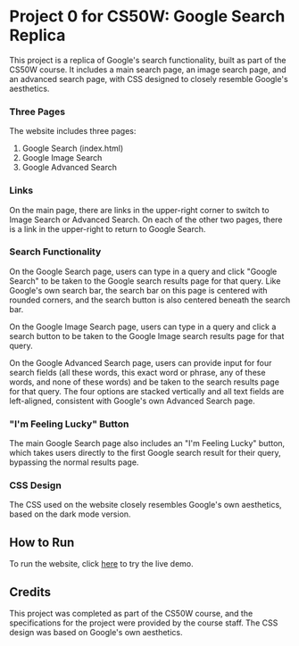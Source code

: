 # Project 0 for CS50W: Google Search Replica

This project is a replica of Google's search functionality, built as part of the CS50W course. It includes a main search page, an image search page, and an advanced search page, with CSS designed to closely resemble Google's aesthetics.

### Three Pages

The website includes three pages: 

1. Google Search (index.html)
2. Google Image Search
3. Google Advanced Search

### Links

On the main page, there are links in the upper-right corner to switch to Image Search or Advanced Search. On each of the other two pages, there is a link in the upper-right to return to Google Search.

### Search Functionality

On the Google Search page, users can type in a query and click "Google Search" to be taken to the Google search results page for that query. Like Google's own search bar, the search bar on this page is centered with rounded corners, and the search button is also centered beneath the search bar.

On the Google Image Search page, users can type in a query and click a search button to be taken to the Google Image search results page for that query.

On the Google Advanced Search page, users can provide input for four search fields (all these words, this exact word or phrase, any of these words, and none of these words) and be taken to the search results page for that query. The four options are stacked vertically and all text fields are left-aligned, consistent with Google's own Advanced Search page.

### "I'm Feeling Lucky" Button

The main Google Search page also includes an "I'm Feeling Lucky" button, which takes users directly to the first Google search result for their query, bypassing the normal results page.

### CSS Design

The CSS used on the website closely resembles Google's own aesthetics, based on the dark mode version.

## How to Run

To run the website, click [here](https://matheudev.github.io/google-search/) to try the live demo.
## Credits

This project was completed as part of the CS50W course, and the specifications for the project were provided by the course staff. The CSS design was based on Google's own aesthetics.
